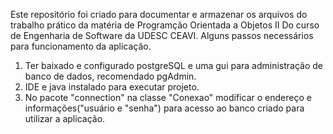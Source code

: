 Este repositório foi criado para documentar e armazenar os arquivos do trabalho prático da matéria de Programção Orientada a Objetos II  Do curso de Engenharia de Software da UDESC CEAVI.
Alguns passos necessários para funcionamento da aplicação.
1) Ter baixado e configurado postgreSQL e uma gui para administração de banco de dados, recomendado pgAdmin.
2) IDE e java instalado para executar projeto.
3) No pacote "connection" na classe "Conexao" modificar o endereço e informações("usuário e "senha") para acesso ao banco criado para utilizar a aplicação.
